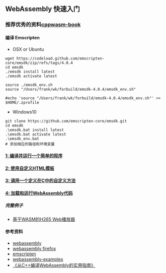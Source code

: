 ## WebAssembly 快速入门


### 推荐优秀的资料[cppwasm-book](https://github.com/3dgen/cppwasm-book)

#### 编译 Emscripten
+ OSX or Ubuntu
```shell
wget https://codeload.github.com/emscripten-core/emsdk/zip/refs/tags/4.0.4
cd emsdk
./emsdk install latest
./emsdk activate latest

source ./emsdk_env.sh
source "/Users/frank/wk/forbuild/emsdk-4.0.4/emsdk_env.sh"

#echo 'source "/Users/frank/wk/forbuild/emsdk-4.0.4/emsdk_env.sh"' >> $HOME/.zprofile
```
+ Windows10
```shell
git clone https://github.com/emscripten-core/emsdk.git
cd emsdk
.\emsdk.bat install latest
.\emsdk.bat activate latest
.\emsdk_env.bat
# 添加相应的路径和环境变量

```
#### [1: 编译并运行一个简单的程序](./hello/ReadMe.md)
#### [2: 使用自定义HTML模板](./html_template/ReadMe.md)
#### [3: 调用一个定义在C中的自定义方法](./call/ReadMe.md)
#### [4: 加载和运行WebAssembly代码](./load/ReadMe.md)

##### 完整例子
+   [基于WASM的H265 Web播放器](https://github.com/sonysuqin/WasmVideoPlayer)

#### 参考资料
+ [webassembly](https://webassembly.org/)
+ [webassembly firefox](https://developer.mozilla.org/zh-CN/docs/WebAssembly)
+ [emscripten](https://emscripten.org/)
+ [webassembly-examples](https://github.com/mdn/webassembly-examples)
+ [《从C++编译WebAssembly的实用指南》](https://www.yuque.com/metroluffy/fe-notes/compiling-from-c-to-webassembly-a-guide)